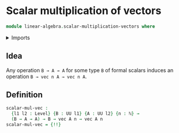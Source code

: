# Scalar multiplication of vectors

```agda
module linear-algebra.scalar-multiplication-vectors where
```

<details><summary>Imports</summary>

```agda
open import elementary-number-theory.natural-numbers

open import foundation.universe-levels

open import linear-algebra.functoriality-vectors
open import linear-algebra.vectors
```

</details>

## Idea

Any operation `B → A → A` for some type `B` of formal scalars induces an
operation `B → vec n A → vec n A`.

## Definition

```agda
scalar-mul-vec :
  {l1 l2 : Level} {B : UU l1} {A : UU l2} {n : ℕ} →
  (B → A → A) → B → vec A n → vec A n
scalar-mul-vec = {!!}
```
